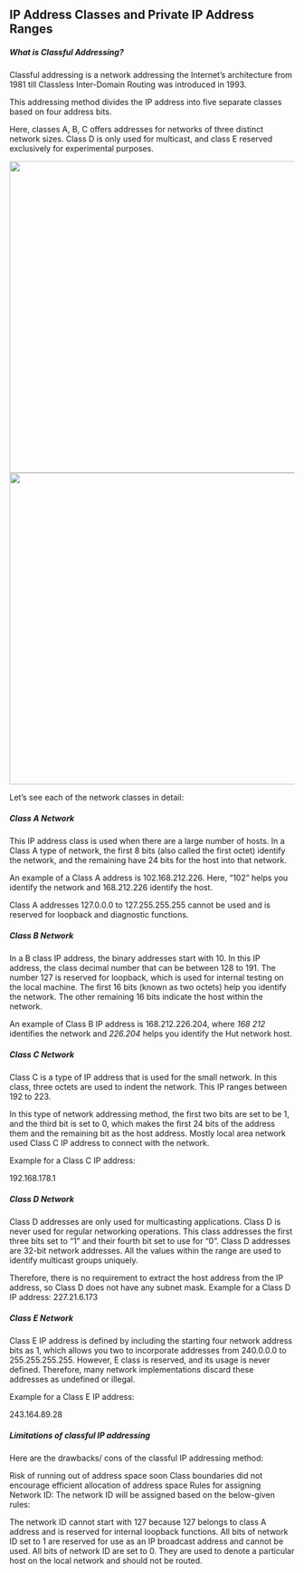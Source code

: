 ## IP Address Classes and Private IP Address Ranges

##### What is Classful Addressing?

Classful addressing is a network addressing the Internet’s architecture from 1981 till Classless Inter-Domain Routing was introduced in 1993.

This addressing method divides the IP address into five separate classes based on four address bits.

Here, classes A, B, C offers addresses for networks of three distinct network sizes. Class D is only used for multicast, and class E reserved exclusively for experimental purposes.

<img src="https://darey-io-nonprod-pbl-projects.s3.eu-west-2.amazonaws.com/practices/Classes-of-IP-Addresses.png" width="936px" height="550px">


<img src="https://darey-io-nonprod-pbl-projects.s3.eu-west-2.amazonaws.com/practices/IP-Address-classes.png" width="936px" height="550px">



Let’s see each of the network classes in detail:

##### Class A Network
This IP address class is used when there are a large number of hosts. In a Class A type of network, the first 8 bits (also called the first octet) identify the network, and the remaining have 24 bits for the host into that network.

An example of a Class A address is 102.168.212.226. Here, “102” helps you identify the network and 168.212.226 identify the host.

Class A addresses 127.0.0.0 to 127.255.255.255 cannot be used and is reserved for loopback and diagnostic functions.

##### Class B Network
In a B class IP address, the binary addresses start with 10. In this IP address, the class decimal number that can be between 128 to 191. The number 127 is reserved for loopback, which is used for internal testing on the local machine. The first 16 bits (known as two octets) help you identify the network. The other remaining 16 bits indicate the host within the network.

An example of Class B IP address is 168.212.226.204, where *168 212* identifies the network and *226.204* helps you identify the Hut network host.

##### Class C Network
Class C is a type of IP address that is used for the small network. In this class, three octets are used to indent the network. This IP ranges between 192 to 223.

In this type of network addressing method, the first two bits are set to be 1, and the third bit is set to 0, which makes the first 24 bits of the address them and the remaining bit as the host address. Mostly local area network used Class C IP address to connect with the network.

Example for a Class C IP address:

192.168.178.1

##### Class D Network
Class D addresses are only used for multicasting applications. Class D is never used for regular networking operations. This class addresses the first three bits set to “1” and their fourth bit set to use for “0”. Class D addresses are 32-bit network addresses. All the values within the range are used to identify multicast groups uniquely.

Therefore, there is no requirement to extract the host address from the IP address, so Class D does not have any subnet mask.
Example for a Class D IP address:
227.21.6.173

##### Class E Network
Class E IP address is defined by including the starting four network address bits as 1, which allows you two to incorporate addresses from 240.0.0.0 to 255.255.255.255. However, E class is reserved, and its usage is never defined. Therefore, many network implementations discard these addresses as undefined or illegal.

Example for a Class E IP address:

243.164.89.28

##### Limitations of classful IP addressing
Here are the drawbacks/ cons of the classful IP addressing method:

Risk of running out of address space soon
Class boundaries did not encourage efficient allocation of address space
Rules for assigning Network ID:
The network ID will be assigned based on the below-given rules:

The network ID cannot start with 127 because 127 belongs to class A address and is reserved for internal loopback functions.
All bits of network ID set to 1 are reserved for use as an IP broadcast address and cannot be used.
All bits of network ID are set to 0. They are used to denote a particular host on the local network and should not be routed.


